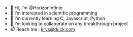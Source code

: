 - 👋 Hi, I’m @HorizonInfinie
- 👀 I’m interested in scientific programming
- 🌱 I’m currently learning C, Javascript, Python
- 💞️ I’m looking to collaborate on any breakthrough project
- 📫 Reach me : krys@duck.com

<!---
HorizonInfinie/HorizonInfinie is a ✨ special ✨ repository because its `README.md` (this file) appears on your GitHub profile.
You can click the Preview link to take a look at your changes.
--->
